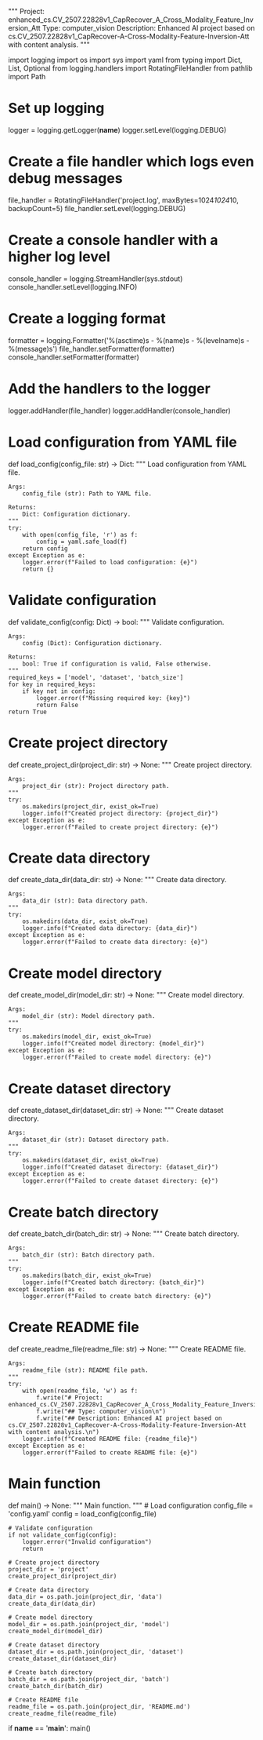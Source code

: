 """
Project: enhanced_cs.CV_2507.22828v1_CapRecover_A_Cross_Modality_Feature_Inversion_Att
Type: computer_vision
Description: Enhanced AI project based on cs.CV_2507.22828v1_CapRecover-A-Cross-Modality-Feature-Inversion-Att with content analysis.
"""

import logging
import os
import sys
import yaml
from typing import Dict, List, Optional
from logging.handlers import RotatingFileHandler
from pathlib import Path

# Set up logging
logger = logging.getLogger(__name__)
logger.setLevel(logging.DEBUG)

# Create a file handler which logs even debug messages
file_handler = RotatingFileHandler('project.log', maxBytes=1024*1024*10, backupCount=5)
file_handler.setLevel(logging.DEBUG)

# Create a console handler with a higher log level
console_handler = logging.StreamHandler(sys.stdout)
console_handler.setLevel(logging.INFO)

# Create a logging format
formatter = logging.Formatter('%(asctime)s - %(name)s - %(levelname)s - %(message)s')
file_handler.setFormatter(formatter)
console_handler.setFormatter(formatter)

# Add the handlers to the logger
logger.addHandler(file_handler)
logger.addHandler(console_handler)

# Load configuration from YAML file
def load_config(config_file: str) -> Dict:
    """
    Load configuration from YAML file.

    Args:
        config_file (str): Path to YAML file.

    Returns:
        Dict: Configuration dictionary.
    """
    try:
        with open(config_file, 'r') as f:
            config = yaml.safe_load(f)
        return config
    except Exception as e:
        logger.error(f"Failed to load configuration: {e}")
        return {}

# Validate configuration
def validate_config(config: Dict) -> bool:
    """
    Validate configuration.

    Args:
        config (Dict): Configuration dictionary.

    Returns:
        bool: True if configuration is valid, False otherwise.
    """
    required_keys = ['model', 'dataset', 'batch_size']
    for key in required_keys:
        if key not in config:
            logger.error(f"Missing required key: {key}")
            return False
    return True

# Create project directory
def create_project_dir(project_dir: str) -> None:
    """
    Create project directory.

    Args:
        project_dir (str): Project directory path.
    """
    try:
        os.makedirs(project_dir, exist_ok=True)
        logger.info(f"Created project directory: {project_dir}")
    except Exception as e:
        logger.error(f"Failed to create project directory: {e}")

# Create data directory
def create_data_dir(data_dir: str) -> None:
    """
    Create data directory.

    Args:
        data_dir (str): Data directory path.
    """
    try:
        os.makedirs(data_dir, exist_ok=True)
        logger.info(f"Created data directory: {data_dir}")
    except Exception as e:
        logger.error(f"Failed to create data directory: {e}")

# Create model directory
def create_model_dir(model_dir: str) -> None:
    """
    Create model directory.

    Args:
        model_dir (str): Model directory path.
    """
    try:
        os.makedirs(model_dir, exist_ok=True)
        logger.info(f"Created model directory: {model_dir}")
    except Exception as e:
        logger.error(f"Failed to create model directory: {e}")

# Create dataset directory
def create_dataset_dir(dataset_dir: str) -> None:
    """
    Create dataset directory.

    Args:
        dataset_dir (str): Dataset directory path.
    """
    try:
        os.makedirs(dataset_dir, exist_ok=True)
        logger.info(f"Created dataset directory: {dataset_dir}")
    except Exception as e:
        logger.error(f"Failed to create dataset directory: {e}")

# Create batch directory
def create_batch_dir(batch_dir: str) -> None:
    """
    Create batch directory.

    Args:
        batch_dir (str): Batch directory path.
    """
    try:
        os.makedirs(batch_dir, exist_ok=True)
        logger.info(f"Created batch directory: {batch_dir}")
    except Exception as e:
        logger.error(f"Failed to create batch directory: {e}")

# Create README file
def create_readme_file(readme_file: str) -> None:
    """
    Create README file.

    Args:
        readme_file (str): README file path.
    """
    try:
        with open(readme_file, 'w') as f:
            f.write("# Project: enhanced_cs.CV_2507.22828v1_CapRecover_A_Cross_Modality_Feature_Inversion_Att\n")
            f.write("## Type: computer_vision\n")
            f.write("## Description: Enhanced AI project based on cs.CV_2507.22828v1_CapRecover-A-Cross-Modality-Feature-Inversion-Att with content analysis.\n")
        logger.info(f"Created README file: {readme_file}")
    except Exception as e:
        logger.error(f"Failed to create README file: {e}")

# Main function
def main() -> None:
    """
    Main function.
    """
    # Load configuration
    config_file = 'config.yaml'
    config = load_config(config_file)

    # Validate configuration
    if not validate_config(config):
        logger.error("Invalid configuration")
        return

    # Create project directory
    project_dir = 'project'
    create_project_dir(project_dir)

    # Create data directory
    data_dir = os.path.join(project_dir, 'data')
    create_data_dir(data_dir)

    # Create model directory
    model_dir = os.path.join(project_dir, 'model')
    create_model_dir(model_dir)

    # Create dataset directory
    dataset_dir = os.path.join(project_dir, 'dataset')
    create_dataset_dir(dataset_dir)

    # Create batch directory
    batch_dir = os.path.join(project_dir, 'batch')
    create_batch_dir(batch_dir)

    # Create README file
    readme_file = os.path.join(project_dir, 'README.md')
    create_readme_file(readme_file)

if __name__ == '__main__':
    main()